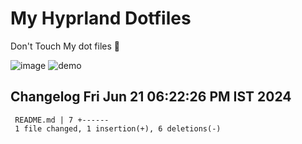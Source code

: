 # My Hyprland Dotfiles
  Don't Touch My dot files 🙂
 

  ![image](https://github.com/ALEX5402/dotfiles/assets/76860596/2fbe6020-4d76-4cf7-b052-58ff43cda405)
  ![demo](https://github.com/ALEX5402/dotfiles/assets/76860596/ff68bba7-e8da-49d3-a716-3ed3d73cfc25)

 
## Changelog Fri Jun 21 06:22:26 PM IST 2024
```
 README.md | 7 +------
 1 file changed, 1 insertion(+), 6 deletions(-)
```
 
